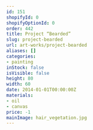 ```yaml
---
id: 151
shopifyId: 0
shopifyOptionId: 0
order: 442
title: Project “Bearded”
slug: project-bearded
url: art-works/project-bearded
aliases: []
categories:
- painting
inStock: false
isVisible: false
height: 80
width: 60
date: 2014-01-01T00:00:00Z
materials:
- oil
- canvas
price: -1
mainImage: hair_vegetation.jpg
---
```

